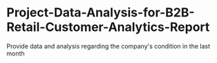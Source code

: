 # Project-Data-Analysis-for-B2B-Retail-Customer-Analytics-Report
Provide data and analysis regarding the company's condition in the last month

